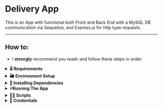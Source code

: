 # Delivery App
This is an App with functional both Front and Back End with a MySQL DB communication via Sequelize, and Express.js for http type requests.

---

## How to:
- I **strongly** recommend you readn and follow these steps in order:

<details>
	<summary>
		<strong>⏳	Requirements</strong>
	</summary>

  - This project was developed with `node v16.9.1` and `npm v8.5.5` and it is recommended to have such versions.

  - The database used was **MySQL** and `MySQL Workbench v8` for development

</details>

<details>
  <summary>
    <strong>🏜 Environment Setup</strong>
  </summary> <br>
  
  This application is made to adapt to each dev's environment, and for that there are two `.env` files that must be adjusted accordingly. Inside each folder, `back-end` and `front-end`, there is a `.env.EXAMPLE` file included. These are made to be renamed into `.env` and edited so that they work on your environment:
  
  - Front-End's **.env.EXAMPLE** : No changes should be necessary, simply rename the file appropriately to `.env`
  
  - Back-End's **.env.EXAMPLE** : Two edits must be made on top of renaming the file to `.env`:
    - On *line 5* change the value **after** `MYSQL_USER=` to your MySQL Workbench's *username*.
    - On *line 6* change the value **after** `MYSQL_PASSWORD=` to your MySQL Workbench's *password*.
</details>

<details>
  <summary>
    <strong>🧩 Installing Dependencies</strong>
  </summary> <br>
  
  - Upon *cloning* the directory, from the root directory, simply run either:
    - `npm install`: Installs all dependencies in *both* **Front End** and **Back End**.
    - `npm run dev:prestart`: Same as above, but also initializes `Sequelize` after installation. Recommended if installing for the first time.
  
  - You can also run `npm install` while inside the `front-end` or `back-end` directories to install their dependencies separately, if you wish to do so. This is not recommended as there are also dependencies that must be installed from the App's *root* directory.
  
</details>

<details>
  <summary>
    <strong>⚡Running The App</strong>
  </summary>
  
  After a successful installation *and* setting up your environment, simply run from **both** `/front-end` and `/back-end`:
  - `npm start`
    - When executed from inside `/front-end` a browser window should open.
    - When executed from inside `/back-end` it will open a port for http requests.
  
  You will need **both** ends running **at the same time** for the App to work!
</details>

<details>
  <summary>
    <strong>🧑‍💻 Scripts</strong>
  </summary>
  
  - These scripts are made to be run from the App's **root** directory:
    - `npm start` : Clears ports `3000` and `3001` and also **reruns sequelize** to setup the Database from scratch. This will initialize a `pm2` process.
    - `npm run dev` : Clears ports `3000` and `3001` and initializes a `pm2` process. In this mode any changes are refreshed to be viewed in real time.
    - `npm stop` : Stops the App and kills any `pm2` instance currently running.
  
  - You can also run `npm start` separately while inside either **front-end** or **back-end** directories, if you wish to do so.
</details>

<details>
  <summary>
    <strong>💁 Credentials</strong>
  </summary>
  
  To properly test the Database, Login and general App functionality you will need to know some usernames and passwords already present within the Database. Of course, you can always make a User yourself by utilizing the button *below* the Login button, which creates a `Customer Account`. But regardless, these are the users present in the DB upon seeding:
  - **Admin**
    - Email: `adm@deliveryapp.com`
    - Password: `--adm2@21!!--`
    - About: This is the administrator of the App, presumably the owner. It can **create** and **delete** new users, be it a Seller or a Customer. Only the Admin is able to create new Sellers. Any new user created or deleted will be updated in real time inside the database. The admin cannot delete itself or create any other Admin for the time being.
  
  - **Seller**
    - Email: `fulana@deliveryapp.com`
    - Password: `fulana@123`
    - About: This is a seller account. It can view and manage its sales. It does **not** have access to the product list for sale for now. Any new sale is can be sent towards this account and it will be updated in real time through the database.
  
  - **Customer**
    - Email: `zebirita@email.com`
    - Password: `$#zebirita#$`
    - About: This is a customer account. It can view the list of Products for sale received from the back-end, add any number of items and send it to its cart, where it can proceed to checkout and confirmation. Upon said confirmation, a new sale will added towards the selected Seller, which will be updated in real time within the Database.
  
</details>
